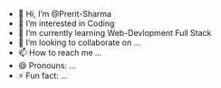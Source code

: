 - 👋 Hi, I’m @Prerit-Sharma
- 👀 I’m interested in Coding
-  🌱 I’m currently learning Web-Devlopment Full Stack
- 💞️ I’m looking to collaborate on ...
- 📫 How to reach me ...
- 😄 Pronouns: ...
- ⚡ Fun fact: ...

<!---
Prerit-S/Prerit-S is a ✨ special ✨ repository because its `README.md` (this file) appears on your GitHub profile.
You can click the Preview link to take a look at your changes.
--->
